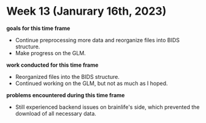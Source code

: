 # Week 13 (Janurary 16th, 2023)

**goals for this time frame**
- Continue preprocessing more data and reorganize files into BIDS structure.
- Make progress on the GLM.

**work conducted for this time frame**
- Reorganized files into the BIDS structure. 
- Continued working on the GLM, but not as much as I hoped. 

**problems encountered during this time frame**
- Still experienced backend issues on brainlife's side, which prevented the download of all necessary data.